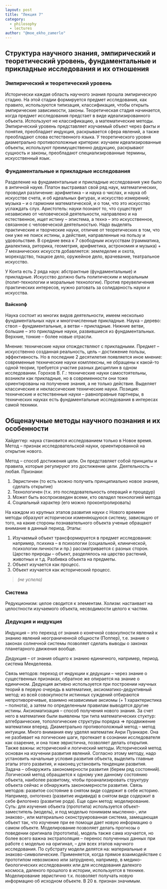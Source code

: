 ```yaml
---
layout: post
title: "Лекция 7"
category:
  - philosophy
  - lectures
author: "@moe_ekho_zamerlo"
---
```


## Структура научного знания, эмпирический и теоретический уровень, фундаментальные и прикладные исследования и их отношения
### Эмпирический и теоретический уровень
Исторически каждая область научного знания прошла эмпирическую стадию. На этой стадии формируется предмет исследования, как правило, используются типизация, классификация, чтобы открыть эмпирические зависимости, законы. Теоретическая стадия начинается, когда предмет исследования предстает в виде идеализированного объекта. Используют не классификацию, а математические методы. Эмпирический уровень представляет изучаемый объект через факты и понятия, преобладает индукция, раскрывается сфера явлений, а также преобладают слова естественного языка. У теоретического уровня диаметрально противоположные критерии: изучаем идеализированные объекты, используют преимущественно дедукцию, раскрывают сущность и законы, преобладают специализированные термины, искусственный язык.

### Фундаментальные и прикладные исследования
Разделение на фундаментальные и прикладные исследования уже было в античной науке. Платон выстраивал свой ряд наук, математических, проводил различение: арифметика – и наука о числах, и наука об искусстве счета, и об идеальных фигурах, и искусство измерений; музыка – и о гармонии математической, и о том, что это искусство услаждать слух. Аристотель: науки познают то, что существует независимо от человеческой деятельности, направлено и на естественное, ищет истину – эпистема, а технэ – это искусственное, связанное с человеческой деятельностью. Надо выделять практические и творческие науки, отличие от теоретических в том, что они уже не поиск истины, а действия, направленные на пользу и удовольствие. В средние века к 7 свободным искусствам (грамматика, диалектика, риторика, геометрия, арифметика, астрономия и музыка) + 7 механических искусств добавляется: земледелие и охота, мореходство, ткацкое дело, оружейное дело, врачевание, театральное искусство.

У Конта есть 2 ряда наук: абстрактные (фундаментальные) и прикладные. Искусство должно быть политическим и моральным (полит-технологии и моральные технологии). Против преувеличения практических интересов, нужно ратовать за солидарность науки и искусства.

#### Вайскопф
Наука состоит из многих видов деятельности, имеем несколько фундаментальных наук и многочисленные прикладные. Наука – дерево: ствол – фундаментальные, а ветви – прикладные. Нижние ветви, большие – это прикладные науки, развившиеся из фундаментальных. Верхние, тонкие – более новые отрасли.

Мнение: технические науки отождествляют с прикладными. Предмет – искусственно созданная реальность, цель – достижение пользы, эффективность. Но в последние 2 десятилетия появляется иное мнение: современные технические науки комплексны, не обращены к какой-то одной теории, требуется участие разных дисциплин в одном исследовании. Горохов В. Г.: технические науки самостоятельны, возникли как прикладные, но в современности они тоже ориентированы на получение знания, а не только действие. Выделяет классические и неклассические технические науки. Позиция: технические и естественные науки – равноправные партнеры, в технических науках есть фундаментальные исследования в интересах самой техники.

## Общенаучные методы научного познания и их особенности
Хайдеггер: наука становится исследованием только в Новое время. Метод – признак исследовательской науки, ориентированной на открытие нового.

Метод – способ достижения цели. Он представляет собой принципы и правила, которые регулируют это достижение цели. Деятельность – любая.
Признаки:
1. Эвристичен (то есть можно получить принципиально новое знание, сделать открытие)
2. Технологичен (т.к. это последовательность операций и процедур)
3. Может быть воспроизведен всеми, кто овладел технологией метода
4. Социальный характер (его можно проконтролировать)

На каждом из крупных этапов развития науки с Нового времени методы образуют исторически изменяющуюся систему, зависящую от того, на какие стороны познавательного объекта ученые обращают внимание в данный период.
Этапы:
1. Изучаемый объект трансформируется в предмет исследования: например, психика – в психологии (социальной, клинической, психологии личности и пр.) рассматривается с разных сторон. Царство природы – объект, разделялось на царство растений, животных и т.д. Разбивка объекта на предметы.
2. Объект изучается как процесс.
3. Объект изучается как исторический процесс. 
>*(не успела)*

### Система
Редукционизм: целое сводится к элементам. Холизм: настаивает на целостности изучаемого объекта, несводимости целого к частям.

### Дедукция и индукция
Индукция – это переход от знания о конечной совокупности явлений к знанию явлений неограниченной общности (Поппер), т.е. знание о законах солнечной системы позволяет сделать выводы о законах планетарного движения вообще.

Дедукция – от знания общего к знанию единичного, например, период. система Менделеева.

Связь методов: переход от индукции к дедукции – через знание о существенных признаках, обратное же опирается на знание о единичном. Дедукция активно используется при построении научных теорий в первую очередь в математике, аксиоматико-дедуктивный метод: из всей совокупности истинных суждений отбираются непротиворечивые, взаимно независимые аксиомы (+ 1 характеристика – полнота), а затем по определенным правилам выводятся другие истины. Аксиоматизация – способ получения нового знания. За счет него в математике были выявлены три типа математических стуктур: алгебраические, топологические структуры порядка => продвижение математики вперед. Диаметрально противоположный метод – метод интуиции. Много внимания ему уделял математик Анри Пуанкаре. Она не разбивает на логические шаги, протекает в сознании исследователя как озарение, и она тоже эвристична, позволяет делать открытия. Также важны: исторический и логический методы. Исторический метод основан на изучении развития явлений. Согласно этому методу, надо установить начальные условия развития объекта, выделить главные этапы этого развития, и наконец установить тенденции развития. Задача – обнаружить закономерности развития (берем ряд состояний). Логический метод обращается к одному уже данному состоянию объекта, наиболее развитому, чтобы проанализировать структуру объекта сейчас и обнаружить закономерности развития. Связь методов: развитое состояние в снятом виде содержит в себе историю. Например, онтогенез (развитие индивида) в снятом виде содержит в себе филогенез (развитие рода). Еще один метод: моделирование. Суть: для изучения объекта (прототипа) используется объект-заместитель (модель), и под моделью понимаем мысленно-, или знаково-, или материально сконструированная система, замещающая объект так, что изучение при ее помощи дает новую информацию о самом объекте. Моделирование позволяет делать прогнозы о поведении оригинала (прототипа), модель также сама изучается, но более всего важна экстраполяция – перенос полученных данных при работе с моделью на оригинал, – для всех этапов научного исследования. По субстрату модели делятся на: материальные и знаково-символические. Применяется, когда прямое взаимодействие с прототипом невозможно или затруднено, например, в медико-биологических исследованиях или для исследования далекого космоса, далекого прошлого в истории, используется в технике. Моделирование эвристично т.к. позволяет получать новую информацию об исходном объекте. В 20 в. признан значимым.
